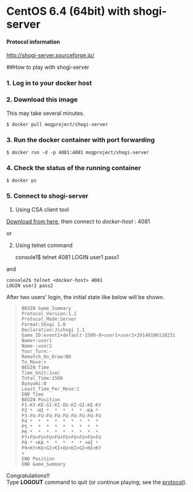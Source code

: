 CentOS 6.4 (64bit) with shogi-server
====

#### Protocol information

http://shogi-server.sourceforge.jp/


##How to play with shogi-server

### 1. Log in to your docker host

### 2. Download this image

This may take several minutes.

    $ docker pull mogproject/shogi-server

### 3. Run the docker container with port forwarding

    $ docker run -d -p 4081:4081 mogproject/shogi-server

### 4. Check the status of the running container

    $ docker ps

### 5. Connect to shogi-server

1) Using CSA client tool

[Download from here][1], then connect to *docker-host* : 4081

  or

2) Using telnet command

    console1$ telnet <docker-host> 4081
    LOGIN user1 pass1

and
 
    console2$ telnet <docker-host> 4081
    LOGIN user2 pass2

After two users' login, the initial state like below will be shown.

>     BEGIN Game_Summary  
>     Protocol_Version:1.1  
>     Protocol_Mode:Server  
>     Format:Shogi 1.0  
>     Declaration:Jishogi 1.1  
>     Game_ID:event1+default-1500-0+user1+user2+20140106110231  
>     Name+:user1  
>     Name-:user2  
>     Your_Turn:-  
>     Rematch_On_Draw:NO  
>     To_Move:+  
>     BEGIN Time  
>     Time_Unit:1sec  
>     Total_Time:1500  
>     Byoyomi:0  
>     Least_Time_Per_Move:1  
>     END Time  
>     BEGIN Position  
>     P1-KY-KE-GI-KI-OU-KI-GI-KE-KY  
>     P2 * -HI *  *  *  *  * -KA *  
>     P3-FU-FU-FU-FU-FU-FU-FU-FU-FU  
>     P4 *  *  *  *  *  *  *  *  *  
>     P5 *  *  *  *  *  *  *  *  *  
>     P6 *  *  *  *  *  *  *  *  *  
>     P7+FU+FU+FU+FU+FU+FU+FU+FU+FU  
>     P8 * +KA *  *  *  *  * +HI *  
>     P9+KY+KE+GI+KI+OU+KI+GI+KE+KY  
>     +  
>     END Position  
>     END Game_Summary

Congratulations!!  
Type **LOGOUT** command to quit (or continue playing; see the [protocol][2]).


  [1]: http://shogi-server.sourceforge.jp/
  [2]: http://www.computer-shogi.org/protocol/tcp_ip_server_113.html
